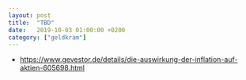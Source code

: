 ```yaml
---
layout: post
title:  "TBD"
date:   2019-10-03 01:00:00 +0200
category: ["geldkram"]
---
```


* https://www.gevestor.de/details/die-auswirkung-der-inflation-auf-aktien-605698.html
